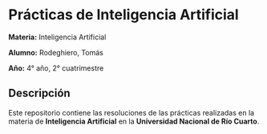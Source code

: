# Prácticas de Inteligencia Artificial

**Materia:** Inteligencia Artificial

**Alumno:** Rodeghiero, Tomás

**Año:** 4° año, 2° cuatrimestre

## Descripción

Este repositorio contiene las resoluciones de las prácticas realizadas en la materia de **Inteligencia Artificial** en la **Universidad Nacional de Río Cuarto**.
